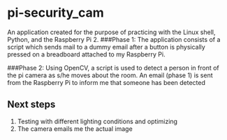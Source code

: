 # pi-security_cam
An application created for the purpose of practicing with the Linux shell, Python, and the Raspberry Pi 2. 
###Phase 1:
The application consists of a script which sends mail to a dummy email after a button is physically pressed 
on a breadboard attached to my Raspberry Pi. 

###Phase 2:
Using OpenCV, a script is used to detect a person in front of the pi camera as s/he moves about the room. An
email (phase 1) is sent from the Raspberry Pi to inform me that someone has been detected

## Next steps
1. Testing with different lighting conditions and optimizing
2. The camera emails me the actual image
